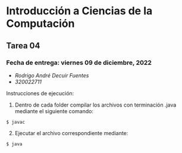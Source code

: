 Introducción a Ciencias de la Computación
=========================================

Tarea 04
-----------

### Fecha de entrega: viernes 09 de diciembre, 2022

* *Rodrigo André Decuir Fuentes*
* *320022711*

Instrucciones de ejecución:

1. Dentro de cada folder compilar los archivos con terminación .java mediante el siguiente comando:

```
$ javac
```


2. Ejecutar el archivo correspondiente mediante:

```
$ java
```
